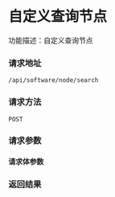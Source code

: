 # 自定义查询节点
功能描述：自定义查询节点

### 请求地址
```
/api/software/node/search
```

### 请求方法
`POST`
### 请求参数



#### 请求体参数
### 返回结果

